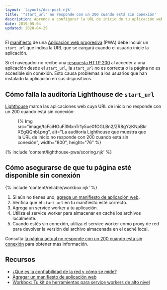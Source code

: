 ```yaml
---
layout: 'layouts/doc-post.njk'
title: '"start_url" no responde con un 200 cuando está sin conexión'
description: Aprende a configurar la URL de inicio de tu aplicación web progresiva para que tu aplicación sea accesible sin conexión.
date: 2019-05-04
updated: 2020-04-29
---
```


El [manifiesto](https://web.dev/add-manifest/) de una [Aplicación web progresiva](https://web.dev/what-are-pwas/) (PWA) debe incluir un `start_url` que indica la URL que se cargará cuando el usuario inicie la aplicación.

Si el navegador no recibe una [respuesta HTTP 200](https://developer.mozilla.org/docs/Web/HTTP/Status#Successful_responses) al acceder a una aplicación desde el `start_url`, la `start_url` no es correcta o la página no es accesible sin conexión. Esto causa problemas a los usuarios que han instalado la aplicación en sus dispositivos.

## Cómo falla la auditoría Lighthouse de `start_url`

[Lighthouse](https://developers.google.com/web/tools/lighthouse/) marca las aplicaciones web cuya URL de inicio no responde con un 200 cuando está sin conexión:

<figure>{% Img src="image/tcFciHGuF3MxnTr1y5ue01OGLBn2/ZR8gYzKNpBkrXEgQQnbl.png", alt="La auditoría Lighthouse que muestra que la URL de inicio no responde con 200 cuando está sin conexión", width="800", height="76" %}</figure>

{% include 'content/lighthouse-pwa/scoring.njk' %}

## Cómo asegurarse de que tu página esté disponible sin conexión

{% include 'content/reliable/workbox.njk' %}

1. Si aún no tienes uno, [agrega un manifiesto de aplicación web](https://web.dev/add-manifest/).
2. Verifica que el `start_url` en tu manifiesto esté correcto.
3. Agrega un service worker a tu aplicación.
4. Utiliza el service worker para almacenar en caché los archivos localmente.
5. Cuando estés sin conexión, utiliza el service worker como proxy de red para devolver la versión del archivo almacenada en el caché local.

Consulta [la página actual no responde con un 200 cuando está sin conexión](/docs/lighthouse/pwa/works-offline/) para obtener más información.

## Recursos

- [¿Qué es la confiabilidad de la red y cómo se mide?](https://web.dev/network-connections-unreliable/)
- [Agregar un manifiesto de aplicación web](https://web.dev/add-manifest/)
- [Workbox: Tu kit de herramientas para service workers de alto nivel](/docs/workbox/)
